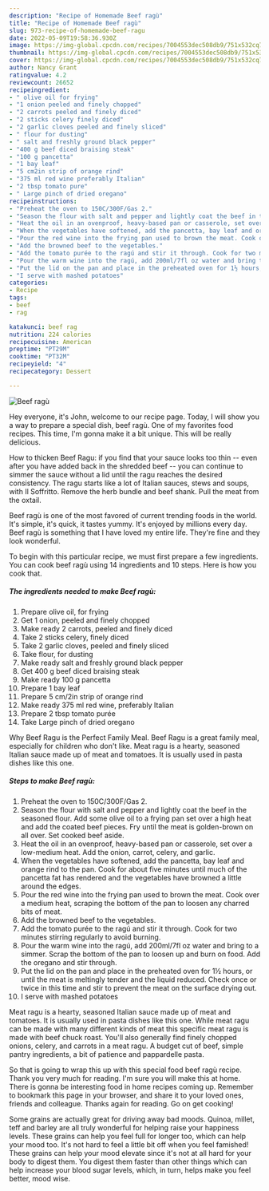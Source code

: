 ```yaml
---
description: "Recipe of Homemade Beef ragù"
title: "Recipe of Homemade Beef ragù"
slug: 973-recipe-of-homemade-beef-ragu
date: 2022-05-09T19:58:36.930Z
image: https://img-global.cpcdn.com/recipes/7004553dec508db9/751x532cq70/beef-ragu-recipe-main-photo.jpg
thumbnail: https://img-global.cpcdn.com/recipes/7004553dec508db9/751x532cq70/beef-ragu-recipe-main-photo.jpg
cover: https://img-global.cpcdn.com/recipes/7004553dec508db9/751x532cq70/beef-ragu-recipe-main-photo.jpg
author: Nancy Grant
ratingvalue: 4.2
reviewcount: 26652
recipeingredient:
- " olive oil for frying"
- "1 onion peeled and finely chopped"
- "2 carrots peeled and finely diced"
- "2 sticks celery finely diced"
- "2 garlic cloves peeled and finely sliced"
- " flour for dusting"
- " salt and freshly ground black pepper"
- "400 g beef diced braising steak"
- "100 g pancetta"
- "1 bay leaf"
- "5 cm2in strip of orange rind"
- "375 ml red wine preferably Italian"
- "2 tbsp tomato pure"
- " Large pinch of dried oregano"
recipeinstructions:
- "Preheat the oven to 150C/300F/Gas 2."
- "Season the flour with salt and pepper and lightly coat the beef in the seasoned flour. Add some olive oil to a frying pan set over a high heat and add the coated beef pieces. Fry until the meat is golden-brown on all over. Set cooked beef aside."
- "Heat the oil in an ovenproof, heavy-based pan or casserole, set over a low-medium heat. Add the onion, carrot, celery, and garlic."
- "When the vegetables have softened, add the pancetta, bay leaf and orange rind to the pan. Cook for about five minutes until much of the pancetta fat has rendered and the vegetables have browned a little around the edges."
- "Pour the red wine into the frying pan used to brown the meat. Cook over a medium heat, scraping the bottom of the pan to loosen any charred bits of meat."
- "Add the browned beef to the vegetables."
- "Add the tomato purée to the ragú and stir it through. Cook for two minutes stirring regularly to avoid burning."
- "Pour the warm wine into the ragú, add 200ml/7fl oz water and bring to a simmer. Scrap the bottom of the pan to loosen up and burn on food. Add the oregano and stir through."
- "Put the lid on the pan and place in the preheated oven for 1½ hours, or until the meat is meltingly tender and the liquid reduced. Check once or twice in this time and stir to prevent the meat on the surface drying out."
- "I serve with mashed potatoes"
categories:
- Recipe
tags:
- beef
- rag

katakunci: beef rag 
nutrition: 224 calories
recipecuisine: American
preptime: "PT29M"
cooktime: "PT32M"
recipeyield: "4"
recipecategory: Dessert

---
```



![Beef ragù](https://img-global.cpcdn.com/recipes/7004553dec508db9/751x532cq70/beef-ragu-recipe-main-photo.jpg)

Hey everyone, it's John, welcome to our recipe page. Today, I will show you a way to prepare a special dish, beef ragù. One of my favorites food recipes. This time, I'm gonna make it a bit unique. This will be really delicious.

How to thicken Beef Ragu: if you find that your sauce looks too thin -- even after you have added back in the shredded beef -- you can continue to simmer the sauce without a lid until the ragu reaches the desired consistency. The ragu starts like a lot of Italian sauces, stews and soups, with Il Soffritto. Remove the herb bundle and beef shank. Pull the meat from the oxtail.

Beef ragù is one of the most favored of current trending foods in the world. It's simple, it's quick, it tastes yummy. It's enjoyed by millions every day. Beef ragù is something that I have loved my entire life. They're fine and they look wonderful.


To begin with this particular recipe, we must first prepare a few ingredients. You can cook beef ragù using 14 ingredients and 10 steps. Here is how you cook that.

<!--inarticleads1-->

##### The ingredients needed to make Beef ragù:

1. Prepare  olive oil, for frying
1. Get 1 onion, peeled and finely chopped
1. Make ready 2 carrots, peeled and finely diced
1. Take 2 sticks celery, finely diced
1. Take 2 garlic cloves, peeled and finely sliced
1. Take  flour, for dusting
1. Make ready  salt and freshly ground black pepper
1. Get 400 g beef diced braising steak
1. Make ready 100 g pancetta
1. Prepare 1 bay leaf
1. Prepare 5 cm/2in strip of orange rind
1. Make ready 375 ml red wine, preferably Italian
1. Prepare 2 tbsp tomato purée
1. Take  Large pinch of dried oregano


Why Beef Ragu is the Perfect Family Meal. Beef Ragu is a great family meal, especially for children who don&#39;t like. Meat ragu is a hearty, seasoned Italian sauce made up of meat and tomatoes. It is usually used in pasta dishes like this one. 

<!--inarticleads2-->

##### Steps to make Beef ragù:

1. Preheat the oven to 150C/300F/Gas 2.
1. Season the flour with salt and pepper and lightly coat the beef in the seasoned flour. Add some olive oil to a frying pan set over a high heat and add the coated beef pieces. Fry until the meat is golden-brown on all over. Set cooked beef aside.
1. Heat the oil in an ovenproof, heavy-based pan or casserole, set over a low-medium heat. Add the onion, carrot, celery, and garlic.
1. When the vegetables have softened, add the pancetta, bay leaf and orange rind to the pan. Cook for about five minutes until much of the pancetta fat has rendered and the vegetables have browned a little around the edges.
1. Pour the red wine into the frying pan used to brown the meat. Cook over a medium heat, scraping the bottom of the pan to loosen any charred bits of meat.
1. Add the browned beef to the vegetables.
1. Add the tomato purée to the ragú and stir it through. Cook for two minutes stirring regularly to avoid burning.
1. Pour the warm wine into the ragú, add 200ml/7fl oz water and bring to a simmer. Scrap the bottom of the pan to loosen up and burn on food. Add the oregano and stir through.
1. Put the lid on the pan and place in the preheated oven for 1½ hours, or until the meat is meltingly tender and the liquid reduced. Check once or twice in this time and stir to prevent the meat on the surface drying out.
1. I serve with mashed potatoes


Meat ragu is a hearty, seasoned Italian sauce made up of meat and tomatoes. It is usually used in pasta dishes like this one. While meat ragu can be made with many different kinds of meat this specific meat ragu is made with beef chuck roast. You&#39;ll also generally find finely chopped onions, celery, and carrots in a meat ragu. A budget cut of beef, simple pantry ingredients, a bit of patience and pappardelle pasta. 

So that is going to wrap this up with this special food beef ragù recipe. Thank you very much for reading. I'm sure you will make this at home. There is gonna be interesting food in home recipes coming up. Remember to bookmark this page in your browser, and share it to your loved ones, friends and colleague. Thanks again for reading. Go on get cooking!

Some grains are actually great for driving away bad moods. Quinoa, millet, teff and barley are all truly wonderful for helping raise your happiness levels. These grains can help you feel full for longer too, which can help your mood too. It's not hard to feel a little bit off when you feel famished! These grains can help your mood elevate since it's not at all hard for your body to digest them. You digest them faster than other things which can help increase your blood sugar levels, which, in turn, helps make you feel better, mood wise.
